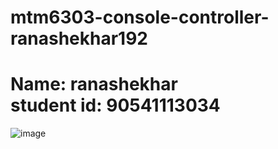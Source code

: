 # mtm6303-console-controller-ranashekhar192
<h1>Name: ranashekhar<br>student id: 90541113034</h1>

![image](https://github.com/ranashekhar192/mtm6303-console-controller-ranashekhar192/assets/169491428/742ccf8d-fc61-44dc-a14d-8da510494fb5)



